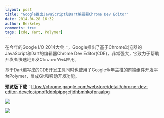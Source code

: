 ```yaml
---
layout: post
title: "Google推出JavaScript和Dart编辑器Chrome Dev Editor"
date: 2014-06-28 16:32
author: Berkeley
comments: true
tags: [cde, dart, Polymer]
---
```

<span style="color: #434343;">在今年的Google I/O 2014大会上，Google推出了基于Chrome浏览器的JavaScript和Dart的编辑器Chrome Dev Editor(CDE)，非常强大，它致力于帮助开发者快速地开发Chrome Web应用。</span>

<span style="color: #434343;">基于Dart编写成的CDE开发工具同时也使用了Google今年主推的前端组件开发平台Polymer，集成Git和移动开发功能。</span>

**预览版下载**：<a href="https://chrome.google.com/webstore/detail/chrome-dev-editor-develop/pnoffddplpippgcfjdhbmhkofpnaalpg" target="_blank">https://chrome.google.com/webstore/detail/chrome-dev-editor-develop/pnoffddplpippgcfjdhbmhkofpnaalpg</a>

<a href="http://www.chromi.org/archives/14848/1-3" rel="attachment wp-att-14849">![](http://img.chromi.org/2014/06/1-550x309.png)</a>

<a href="http://www.chromi.org/archives/14848/2-2" rel="attachment wp-att-14850">![](http://img.chromi.org/2014/06/2-550x364.jpg)</a>
